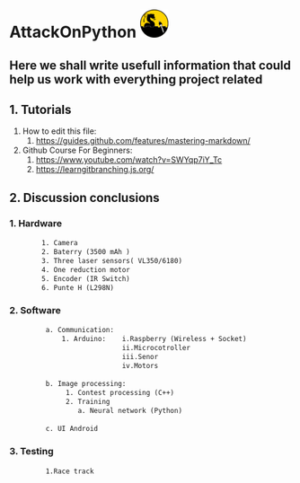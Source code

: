 
 #  AttackOnPython <img src="/Docs/Images/Logo.png" width="50" height="50" >


## Here we shall write usefull information that could help us work with everything project related 

## 1. Tutorials
   1. How to edit this file:   
       1. https://guides.github.com/features/mastering-markdown/
   2. Github Course For Beginners:
       1. https://www.youtube.com/watch?v=SWYqp7iY_Tc
       2. https://learngitbranching.js.org/


## 2. Discussion conclusions
###      1. Hardware
            1. Camera
            2. Baterry (3500 mAh )
            3. Three laser sensors( VL350/6180)
            4. One reduction motor
            5. Encoder (IR Switch)
            6. Punte H (L298N)
            
###      2. Software
             a. Communication:
                 1. Arduino:    i.Raspberry (Wireless + Socket)
                                ii.Microcotroller
                                iii.Senor   
                                iv.Motors
             
             b. Image processing:
                  1. Contest processing (C++)
                  2. Training
                     a. Neural network (Python) 
                  
             c. UI Android
###      3. Testing
             1.Race track

